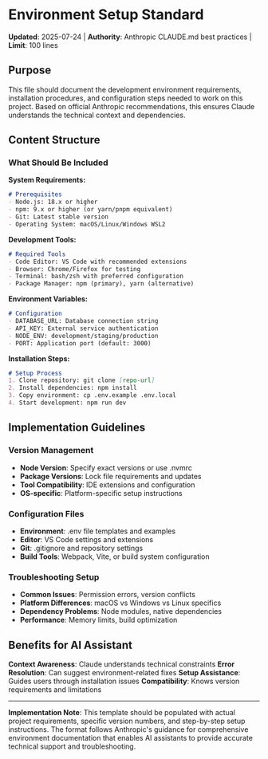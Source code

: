 # Environment Setup Standard

**Updated**: 2025-07-24 | **Authority**: Anthropic CLAUDE.md best practices | **Limit**: 100 lines

## Purpose

This file should document the development environment requirements, installation procedures, and configuration steps needed to work on this project. Based on official Anthropic recommendations, this ensures Claude understands the technical context and dependencies.

## Content Structure

### What Should Be Included

**System Requirements:**
```markdown
# Prerequisites
- Node.js: 18.x or higher
- npm: 9.x or higher (or yarn/pnpm equivalent)
- Git: Latest stable version
- Operating System: macOS/Linux/Windows WSL2
```

**Development Tools:**
```markdown
# Required Tools
- Code Editor: VS Code with recommended extensions
- Browser: Chrome/Firefox for testing
- Terminal: bash/zsh with preferred configuration
- Package Manager: npm (primary), yarn (alternative)
```

**Environment Variables:**
```markdown
# Configuration
- DATABASE_URL: Database connection string
- API_KEY: External service authentication
- NODE_ENV: development/staging/production
- PORT: Application port (default: 3000)
```

**Installation Steps:**
```markdown
# Setup Process
1. Clone repository: git clone [repo-url]
2. Install dependencies: npm install
3. Copy environment: cp .env.example .env.local
4. Start development: npm run dev
```

## Implementation Guidelines

### Version Management
- **Node Version**: Specify exact versions or use .nvmrc
- **Package Versions**: Lock file requirements and updates
- **Tool Compatibility**: IDE extensions and configuration
- **OS-specific**: Platform-specific setup instructions

### Configuration Files
- **Environment**: .env file templates and examples
- **Editor**: VS Code settings and extensions
- **Git**: .gitignore and repository settings
- **Build Tools**: Webpack, Vite, or build system configuration

### Troubleshooting Setup
- **Common Issues**: Permission errors, version conflicts
- **Platform Differences**: macOS vs Windows vs Linux specifics
- **Dependency Problems**: Node modules, native dependencies
- **Performance**: Memory limits, build optimization

## Benefits for AI Assistant

**Context Awareness**: Claude understands technical constraints
**Error Resolution**: Can suggest environment-related fixes
**Setup Assistance**: Guides users through installation issues
**Compatibility**: Knows version requirements and limitations

---

**Implementation Note**: This template should be populated with actual project requirements, specific version numbers, and step-by-step setup instructions. The format follows Anthropic's guidance for comprehensive environment documentation that enables AI assistants to provide accurate technical support and troubleshooting.